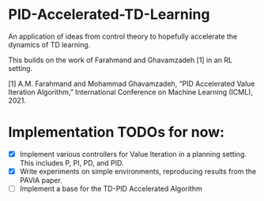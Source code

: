 # PID-Accelerated-TD-Learning
An application of ideas from control theory to hopefully accelerate the dynamics of TD learning.

This builds on the work of Farahmand and Ghavamzadeh [1] in an RL setting.

[1] A.M. Farahmand and Mohammad Ghavamzadeh, “PID Accelerated Value Iteration Algorithm,” International Conference on Machine Learning (ICML), 2021. 

# Implementation TODOs for now:
- [x] Implement various controllers for Value Iteration in a planning setting. This includes P, PI, PD, and PID.
- [x] Write experiments on simple environments, reproducing results from the PAVIA paper.
- [ ] Implement a base for the TD-PID Accelerated Algorithm
